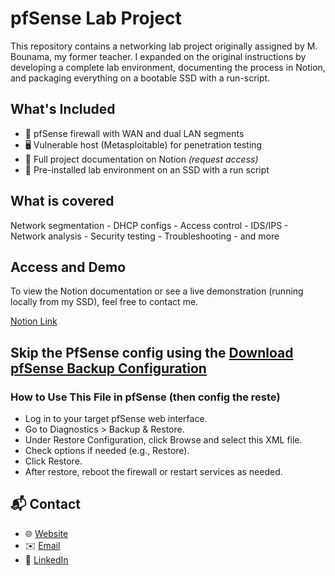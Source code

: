 # pfSense Lab Project

This repository contains a networking lab project originally assigned by M. Bounama, my former teacher. I expanded on the original instructions by developing a complete lab environment, documenting the process in Notion, and packaging everything on a bootable SSD with a run-script.

## What's Included

- 🔐 pfSense firewall with WAN and dual LAN segments
- 🖥️ Vulnerable host (Metasploitable) for penetration testing
- 📄 Full project documentation on Notion *(request access)*
- 💾 Pre-installed lab environment on an SSD with a run script

## What is covered

Network segmentation - DHCP configs - Access control - IDS/IPS - Network analysis - Security testing - Troubleshooting - and more

## Access and Demo

To view the Notion documentation or see a live demonstration (running locally from my SSD), feel free to contact me.

[Notion Link](https://www.notion.so/pfsense_labo-20fd8ff66ad280e5a84ec60647b61c65?source=copy_link)

## Skip the PfSense config using the [Download pfSense Backup Configuration](backup_config_pfsense.xml)
### How to Use This File in pfSense (then config the reste)
- Log in to your target pfSense web interface.
- Go to Diagnostics > Backup & Restore.
- Under Restore Configuration, click Browse and select this XML file.
- Check options if needed (e.g., Restore).
- Click Restore.
- After restore, reboot the firewall or restart services as needed.

## 📬 Contact

- 🌐 [Website](https://robinboucher.tech/)
- ✉️ [Email](mailto:robinboucher.tech@gmail.com)
- 💼 [LinkedIn](https://www.linkedin.com/in/robin-boucher-6a0327267/)
